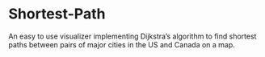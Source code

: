 # Shortest-Path

An easy to use visualizer implementing Dijkstra’s algorithm to find shortest paths between pairs of major cities in the US and Canada on a map.
